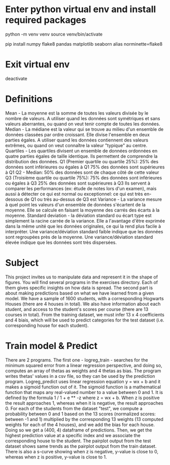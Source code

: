 # Enter python virtual env and install required packages

python -m venv venv
source venv/bin/activate

pip install numpy flake8 pandas matplotlib seaborn
alias norminette=flake8

# Exit virtual env

deactivate

# Definitions

Mean - La moyenne est la somme de toutes les valeurs divisée by le nombre de valeurs.
A utiliser quand les données sont symétriques et sans valeurs aberrantes, ou quand
on veut tenir compte de toutes les données.
Median - La médiane est la valeur qui se trouve au milieu d'un ensemble de données
classées par ordre croissant. Elle divise l'ensemble en deux parties égales.
A utiliser quand les données contiennent des valeurs extrêmes, ou quand on veut
connaître la valeur "typique" au centre.
Quartiles - Les quartiles divisent un ensemble de données ordonnées en quatre parties
égales de taille identique. Ils permettent de comprendre la distribution des données.
Q1 (Premier quartile ou quartile 25%):
25% des données sont inférieures ou égales à Q1
75% des données sont supérieures à Q1
Q2 - Median:
50% des données sont de chaque côté de cette valeur
Q3 (Troisième quartile ou quartile 75%):
75% des données sont inférieures ou égales à Q3
25% des données sont supérieures à Q3
Ils servent à comparer les performances (ex: étude de notes lors d'un examen), mais
aussi à détecter ce qui est normal ou exceptionnel: ce qui est très en-dessous de
Q1 ou très au-dessus de Q3 est
Variance - La variance mesure à quel point les valeurs d'un ensemble de données
s'écartent de la moyenne. Elle se calcule en faisant la moyenne des carrés des
écarts à la moyenne.
Standard deviation - la déviation standard ou écart type est simplement la
racine carrée de la variance. Elle a l'avantage d'être exprimée dans la même
unité que les données originales, ce qui la rend plus facile à interpréter.
Une variance/déviation standard faible indique que les données sont regroupées
près de la moyenne.
Une variance/déviation standard élevée indique que les données sont très dispersées.

# Subject

This project invites us to manipulate data and represent it in the shape of figures.
You will find several programs in the exercises directory. Each of them gives specific
insights on how data is spread.
The second part is about making predictions based on what we have learned from a given model.
We have a sample of 1600 students, with a corresponding Hogwarts Houses (there are 4 houses in total).
We also have information about each student, and access to the student's scores per course
(there are 13 courses in total).
From the training dataset, we must infer 13 x 4 coefficients and 4 biais,
which will be used to predict categories for the test dataset (i.e. corresponding house for each student).

# Train model & Predict

There are 2 programs. The first one - logreg_train - searches for the
minimum squared error from a linear regression perspective, and doing so,
computes an array of thetas as weights and 4 thetas as bias.
The program writes thetas' values in a csv file, so they can be used
by the prediction program.
Logreg_predict uses linear regression equation y = wx + b and it makes
a sigmoid function out of it. The sigmoid function is a mathematical function
that maps any real-valued number to a value between 0 and 1.
It is defined by the formula 1 / 1 + e \*\* -z where z = wx + b.
When z is positive the result approaches 1, whereas when it is negative,
the result approaches 0.
For each of the students from the dataset "test", we compute a probability
between 0 and 1 based on the 13 scores (normalized scores: between -1 and 1)
multiplied by the corresponding 13 weights (13 computed weights for
each of the 4 houses), and we add the bias for each house.
Doing so we get a (400, 4) dataframe of predictions.
Then, we get the highest prediction value at a specific index and we associate
the corresponding house to the student.
The pairplot output from the test dataset shows same trends as the pairplot
output from the train dataset.
There is also a s-curve showing when z is negative, y-value is close to 0,
whereas when z is positive, y-value is close to 1.
